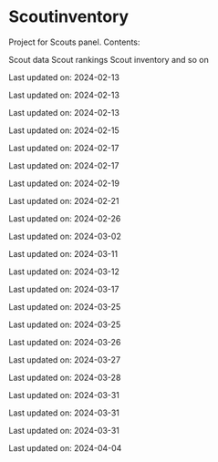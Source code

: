 # Scoutinventory
Project for Scouts panel.
Contents:

Scout data
Scout rankings
Scout inventory and so on

Last updated on: 2024-02-13

Last updated on: 2024-02-13

Last updated on: 2024-02-13

Last updated on: 2024-02-15

Last updated on: 2024-02-17

Last updated on: 2024-02-17

Last updated on: 2024-02-19

Last updated on: 2024-02-21

Last updated on: 2024-02-26

Last updated on: 2024-03-02

Last updated on: 2024-03-11

Last updated on: 2024-03-12

Last updated on: 2024-03-17

Last updated on: 2024-03-25

Last updated on: 2024-03-25

Last updated on: 2024-03-26

Last updated on: 2024-03-27

Last updated on: 2024-03-28

Last updated on: 2024-03-31

Last updated on: 2024-03-31

Last updated on: 2024-03-31

Last updated on: 2024-04-04